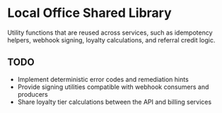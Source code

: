# Local Office Shared Library

Utility functions that are reused across services, such as idempotency helpers, webhook signing, loyalty calculations, and referral credit logic.

## TODO
- Implement deterministic error codes and remediation hints
- Provide signing utilities compatible with webhook consumers and producers
- Share loyalty tier calculations between the API and billing services
